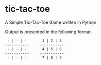 # tic-tac-toe
A Simple Tic-Tac-Toe Game written in Python

Output is presented in the following format

     - | - | -       1 | 2 | 3 
    -----------     -----------
     - | - | -       4 | 5 | 6 
    -----------     -----------
     - | - | -       7 | 8 | 9 
 

